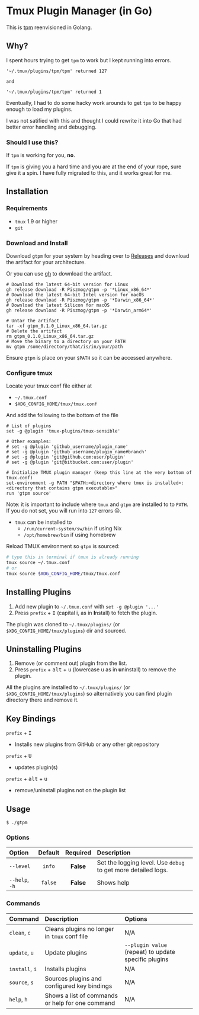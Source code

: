 # Tmux Plugin Manager (in Go)

This is [tpm](https://github.com/tmux-plugins/tpm) reenvisioned in Golang.

## Why?

I spent hours trying to get `tpm` to work but I kept running into errors.

```text
'~/.tmux/plugins/tpm/tpm' returned 127

and

'~/.tmux/plugins/tpm/tpm' returned 1
```

Eventually, I had to do some hacky work arounds to get `tpm` to be happy enough to load my 
plugins.

I was not satified with this and thought I could rewrite it into Go that had better error handling 
and debugging.

### Should I use this?

If `tpm` is working for you, **no**.

If `tpm` is giving you a hard time and you are at the end of your rope, sure give it a spin. I have fully migrated to this, and it works great for me.

## Installation

### Requirements

- `tmux` 1.9 or higher
- `git`

### Download and Install

Download `gtpm` for your system by heading over to [Releases](https://github.com/Piszmog/gtpm/releases) and download the artifact for your architecture.

Or you can use [gh](https://cli.github.com/) to download the artifact.

```shell
# Download the latest 64-bit version for Linux
gh release download -R Piszmog/gtpm -p '*Linux_x86_64*'
# Download the latest 64-bit Intel version for macOS
gh release download -R Piszmog/gtpm -p '*Darwin_x86_64*'
# Download the latest Silicon for macOS
gh release download -R Piszmog/gtpm -p '*Darwin_arm64*'

# Untar the artifact
tar -xf gtpm_0.1.0_Linux_x86_64.tar.gz
# Delete the artifact
rm gtpm_0.1.0_Linux_x86_64.tar.gz   
# Move the binary to a directory on your PATH
mv gtpm /some/directory/that/is/in/your/path
```

Ensure `gtpm` is place on your `$PATH` so it can be accessed anywhere.

### Configure tmux

Locate your tmux conf file either at

- `~/.tmux.conf`
- `$XDG_CONFIG_HOME/tmux/tmux.conf`

And add the following to the bottom of the file

```text
# List of plugins
set -g @plugin 'tmux-plugins/tmux-sensible'

# Other examples:
# set -g @plugin 'github_username/plugin_name'
# set -g @plugin 'github_username/plugin_name#branch'
# set -g @plugin 'git@github.com:user/plugin'
# set -g @plugin 'git@bitbucket.com:user/plugin'

# Initialize TMUX plugin manager (keep this line at the very bottom of tmux.conf)
set-environment -g PATH "$PATH:<directory where tmux is installed>:<directory that contains gtpm executable>"
run 'gtpm source'
```

Note: it is important to include where `tmux` and `gtpm` are installed to to `PATH`. If you do not set, you will run into `127` errors 😔.

- `tmux` can be installed to
  - `/run/current-system/sw/bin` if using Nix
  - `/opt/homebrew/bin` if using homebrew

Reload TMUX environment so `gtpm` is sourced:

```bash
# type this in terminal if tmux is already running
tmux source ~/.tmux.conf
# or
tmux source $XDG_CONFIG_HOME/tmux/tmux.conf
```

## Installing Plugins

1. Add new plugin to `~/.tmux.conf` with `set -g @plugin '...'`
2. Press `prefix` + <kbd>I</kbd> (capital i, as in **I**nstall) to fetch the plugin.

The plugin was cloned to `~/.tmux/plugins/` (or `$XDG_CONFIG_HOME/tmux/plugins`) dir and sourced.

## Uninstalling Plugins

1. Remove (or comment out) plugin from the list.
2. Press `prefix` + <kbd>alt</kbd> + <kbd>u</kbd> (lowercase u as in **u**ninstall) to remove the plugin.

All the plugins are installed to `~/.tmux/plugins/` (or `$XDG_CONFIG_HOME/tmux/plugins`) so alternatively you can
find plugin directory there and remove it.

## Key Bindings

`prefix` + <kbd>I</kbd>
- Installs new plugins from GitHub or any other git repository

`prefix` + <kbd>U</kbd>
- updates plugin(s)

`prefix` + <kbd>alt</kbd> + <kbd>u</kbd>
- remove/uninstall plugins not on the plugin list

## Usage

```shell
$ ./gtpm
```

### Options

| Option                 | Default | Required  | Description                                                                                                                  |
|:-----------------------|:-------:|:---------:|:-----------------------------------------------------------------------------------------------------------------------------|
| `--level`              | `info`  | **False** | Set the logging level. Use `debug` to get more detailed logs.                                                                |
| `--help`, `-h`         | `false` | **False** | Shows help                                                                                                                   |

### Commands

| Command        | Description                                      | Options                                              |
|:---------------|:-------------------------------------------------|:-----------------------------------------------------|
| `clean`, `c`   | Cleans plugins no longer in `tmux` conf file     | N/A                                                  |
| `update`, `u`  | Update plugins                                   | `--plugin value` (repeat) to update specific plugins |
| `install`, `i` | Installs plugins                                 | N/A                                                  |
| `source`, `s`  | Sources plugins and configured key bindings      | N/A                                                  |
| `help`, `h`    | Shows a list of commands or help for one command | N/A                                                  |
